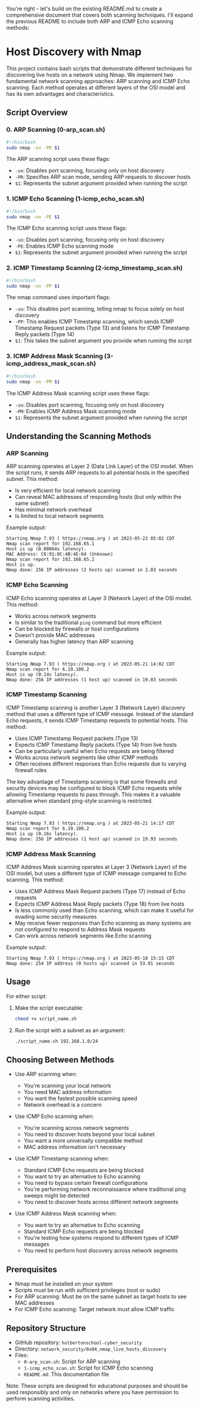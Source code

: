 You're right - let's build on the existing README.md to create a comprehensive document that covers both scanning techniques. I'll expand the previous README to include both ARP and ICMP Echo scanning methods:

# Host Discovery with Nmap

This project contains bash scripts that demonstrate different techniques for discovering live hosts on a network using Nmap. We implement two fundamental network scanning approaches: ARP scanning and ICMP Echo scanning. Each method operates at different layers of the OSI model and has its own advantages and characteristics.

## Script Overview

### 0. ARP Scanning (0-arp_scan.sh)
```bash
#!/bin/bash
sudo nmap -sn -PR $1
```

The ARP scanning script uses these flags:
- `-sn`: Disables port scanning, focusing only on host discovery
- `-PR`: Specifies ARP scan mode, sending ARP requests to discover hosts
- `$1`: Represents the subnet argument provided when running the script

### 1. ICMP Echo Scanning (1-icmp_echo_scan.sh)
```bash
#!/bin/bash
sudo nmap -sn -PE $1
```

The ICMP Echo scanning script uses these flags:
- `-sn`: Disables port scanning, focusing only on host discovery
- `-PE`: Enables ICMP Echo scanning mode
- `$1`: Represents the subnet argument provided when running the script

### 2. ICMP Timestamp Scanning (2-icmp_timestamp_scan.sh)
```bash
#!/bin/bash
sudo nmap -sn -PP $1
```

The nmap command uses important flags:
- `-sn`: This disables port scanning, telling nmap to focus solely on host discovery
- `-PP`: This enables ICMP Timestamp scanning, which sends ICMP Timestamp Request packets (Type 13) and listens for ICMP Timestamp Reply packets (Type 14)
- `$1`: This takes the subnet argument you provide when running the script

### 3. ICMP Address Mask Scanning (3-icmp_address_mask_scan.sh)
```bash
#!/bin/bash
sudo nmap -sn -PM $1
```
The ICMP Address Mask scanning script uses these flags:
- `-sn`: Disables port scanning, focusing only on host discovery
- `-PM`: Enables ICMP Address Mask scanning mode
- `$1`: Represents the subnet argument provided when running the script

## Understanding the Scanning Methods

### ARP Scanning
ARP scanning operates at Layer 2 (Data Link Layer) of the OSI model. When the script runs, it sends ARP requests to all potential hosts in the specified subnet. This method:
- Is very efficient for local network scanning
- Can reveal MAC addresses of responding hosts (but only within the same subnet)
- Has minimal network overhead
- Is limited to local network segments

Example output:
```
Starting Nmap 7.93 ( https://nmap.org ) at 2023-05-22 05:02 CDT
Nmap scan report for 192.168.65.1
Host is up (0.00064s latency).
MAC Address: C6:91:0C:4B:4E:64 (Unknown)
Nmap scan report for 192.168.65.2
Host is up.
Nmap done: 256 IP addresses (2 hosts up) scanned in 2.03 seconds
```

### ICMP Echo Scanning
ICMP Echo scanning operates at Layer 3 (Network Layer) of the OSI model. This method:
- Works across network segments
- Is similar to the traditional `ping` command but more efficient
- Can be blocked by firewalls or host configurations
- Doesn't provide MAC addresses
- Generally has higher latency than ARP scanning

Example output:
```
Starting Nmap 7.93 ( https://nmap.org ) at 2023-05-21 14:02 CDT
Nmap scan report for 6.19.100.2
Host is up (0.14s latency).
Nmap done: 256 IP addresses (1 host up) scanned in 19.03 seconds
```

### ICMP Timestamp Scanning
ICMP Timestamp scanning is another Layer 3 (Network Layer) discovery method that uses a different type of ICMP message. Instead of the standard Echo requests, it sends ICMP Timestamp requests to potential hosts. This method:
- Uses ICMP Timestamp Request packets (Type 13)
- Expects ICMP Timestamp Reply packets (Type 14) from live hosts
- Can be particularly useful when Echo requests are being filtered
- Works across network segments like other ICMP methods
- Often receives different responses than Echo requests due to varying firewall rules

The key advantage of Timestamp scanning is that some firewalls and security devices may be configured to block ICMP Echo requests while allowing Timestamp requests to pass through. This makes it a valuable alternative when standard ping-style scanning is restricted.

Example output:
```
Starting Nmap 7.93 ( https://nmap.org ) at 2023-05-21 14:17 CDT
Nmap scan report for 6.19.100.2
Host is up (0.16s latency).
Nmap done: 256 IP addresses (1 host up) scanned in 19.93 seconds
```

### ICMP Address Mask Scanning
ICMP Address Mask scanning operates at Layer 3 (Network Layer) of the OSI model, but uses a different type of ICMP message compared to Echo scanning. This method:
- Uses ICMP Address Mask Request packets (Type 17) instead of Echo requests
- Expects ICMP Address Mask Reply packets (Type 18) from live hosts
- Is less commonly used than Echo scanning, which can make it useful for evading some security measures
- May receive fewer responses than Echo scanning as many systems are not configured to respond to Address Mask requests
- Can work across network segments like Echo scanning

Example output:
```
Starting Nmap 7.93 ( https://nmap.org ) at 2023-05-10 15:15 CDT
Nmap done: 254 IP address (0 hosts up) scanned in 53.01 seconds
```


## Usage

For either script:
1. Make the script executable:
   ```bash
   chmod +x script_name.sh
   ```

2. Run the script with a subnet as an argument:
   ```bash
   ./script_name.sh 192.168.1.0/24
   ```

## Choosing Between Methods

- Use ARP scanning when:
  - You're scanning your local network
  - You need MAC address information
  - You want the fastest possible scanning speed
  - Network overhead is a concern

- Use ICMP Echo scanning when:
  - You're scanning across network segments
  - You need to discover hosts beyond your local subnet
  - You want a more universally compatible method
  - MAC address information isn't necessary

- Use ICMP Timestamp scanning when:
  - Standard ICMP Echo requests are being blocked
  - You want to try an alternative to Echo scanning
  - You need to bypass certain firewall configurations
  - You're performing network reconnaissance where traditional ping sweeps might be detected
  - You need to discover hosts across different network segments

- Use ICMP Address Mask scanning when:
  - You want to try an alternative to Echo scanning
  - Standard ICMP Echo requests are being blocked
  - You're testing how systems respond to different types of ICMP messages
  - You need to perform host discovery across network segments

## Prerequisites

- Nmap must be installed on your system
- Scripts must be run with sufficient privileges (root or sudo)
- For ARP scanning: Must be on the same subnet as target hosts to see MAC addresses
- For ICMP Echo scanning: Target network must allow ICMP traffic

## Repository Structure

- GitHub repository: `holbertonschool-cyber_security`
- Directory: `network_security/0x04_nmap_live_hosts_discovery`
- Files:
  - `0-arp_scan.sh`: Script for ARP scanning
  - `1-icmp_echo_scan.sh`: Script for ICMP Echo scanning
  - `README.md`: This documentation file

Note: These scripts are designed for educational purposes and should be used responsibly and only on networks where you have permission to perform scanning activities.
